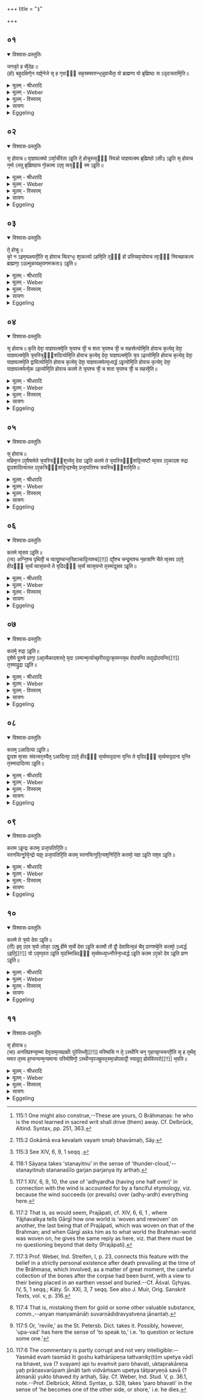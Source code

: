 +++
title = "३"

+++


## ०१


<details open><summary>विश्वास-प्रस्तुतिः</summary>

जनको᳘ ह व्वै᳘देहः॥  
(हो) बहुदक्षिणे᳘न यज्ञे᳘नेजे स᳘ ह ग᳘वाᳫँ᳭ सह᳘स्रमवरुन्ध᳘न्नुवाचैता᳘ वो ब्राह्मणा यो ब्र᳘ह्मिष्ठः स ऽउ᳘दजतामि᳘ति॥
</details>

<details><summary>मूलम् - श्रीधरादि</summary>

जनको᳘ ह व्वै᳘देहः॥  
(हो) बहुदक्षिणे᳘न यज्ञे᳘नेजे स᳘ ह ग᳘वाᳫँ᳭ सह᳘स्रमवरुन्ध᳘न्नुवाचैता᳘ वो ब्राह्मणा यो ब्र᳘ह्मिष्ठः स ऽउ᳘दजतामि᳘ति॥
</details>

<details><summary>मूलम् - Weber</summary>

जनको᳘ ह वै᳘देहो॥  
बहुदक्षिणे᳘न यज्ञे᳘नेजे स᳘ ह ग᳘वाᳫं सह᳘स्रमवरुन्ध᳘न्नुवाचैता᳘ वो ब्राह्मणा यो ब्र᳘ह्मिष्ठः स उ᳘दजतामि᳘ति॥
</details>

<details><summary>मूलम् - विस्वरम्</summary>


</details>

<details><summary>सायणः</summary>

…
</details>

<details><summary>Eggeling</summary>

1. Janaka of Videha performed a sacrifice accompanied with numerous gifts to the priests. Setting apart a thousand cows, he said, 'He who is the most learned in sacred writ amongst you, O Brāhmaṇas, shall drive away these (cows) [^egg_355]!'

[^egg_355]: 115:1 One might also construe,--These are yours, O Brāhmaṇas: he who is the most learned in sacred writ shall drive (them) away. Cf. Delbrück, Altind. Syntax, pp. 251, 363.
</details>


## ०२


<details open><summary>विश्वास-प्रस्तुतिः</summary>

स᳘ होवाच॥ 
या᳘ज्ञवल्क्यो ऽर्व्वा᳘चीरेता ऽइ᳘ति ते᳘ होचुस्त्व᳘ᳫँ᳘ स्विन्नो याज्ञवल्क्य ब्र᳘ह्मिष्ठो ऽसी३ ऽइ᳘ति स᳘ होवाच न᳘मो ऽस्तु ब्र᳘ह्मिष्ठाय गो᳘कामा ऽएव᳘ व्वय᳘ᳫँ᳘ स्म ऽइ᳘ति॥
</details>

<details><summary>मूलम् - श्रीधरादि</summary>

स᳘ होवाच॥ 
या᳘ज्ञवल्क्यो ऽर्व्वा᳘चीरेता ऽइ᳘ति ते᳘ होचुस्त्व᳘ᳫँ᳘ स्विन्नो याज्ञवल्क्य ब्र᳘ह्मिष्ठो ऽसी३ ऽइ᳘ति स᳘ होवाच न᳘मो ऽस्तु ब्र᳘ह्मिष्ठाय गो᳘कामा ऽएव᳘ व्वय᳘ᳫँ᳘ स्म ऽइ᳘ति॥
</details>

<details><summary>मूलम् - Weber</summary>

स᳘ होवाच या᳘ज्ञवल्क्यो॥  
ऽर्वाचीरेता इ᳘ति ते᳘ होचुस्त्व᳘ᳫं᳘ स्विन्नो याज्ञवल्क्य ब्र᳘ह्मिष्ठोऽसी३ इ᳘ति स᳘ होवाच न᳘मोऽस्तु ब्र᳘ह्मिष्ठाय गो᳘कामा एव᳘ वय᳘ᳫं᳘ स्म इ᳘ति॥
</details>

<details><summary>मूलम् - विस्वरम्</summary>


</details>

<details><summary>सायणः</summary>

…
</details>

<details><summary>Eggeling</summary>

2. Yājñavalkya then said, 'This way (drive) them!' They said, 'Art thou really the most learned in sacred writ amongst us, Yājñavalkya?' He replied, 'Reverence be to him who is most learned in sacred writ! We are but hankering after cows [^egg_356]!'

[^egg_356]: 115:2 Gokāmā eva kevalaṁ vayaṁ smaḥ bhavāmaḥ, Sāy.
</details>


## ०३


<details open><summary>विश्वास-प्रस्तुतिः</summary>

ते᳘ होचुः॥  
को᳘ न ऽइम᳘म्प्रक्ष्यती᳘ति स᳘ होवाच व्विदग्धः᳘ शा᳘कल्यो ऽहमि᳘ति त᳘ᳫँ᳘ हो प्रतिख्या᳘योवाच त्वा᳘ᳫँ᳘ स्विच्छाकल्य ब्राह्मणा᳘ ऽउल्मुकावक्ष᳘यणमक्रता३ ऽइ᳘ति॥
</details>

<details><summary>मूलम् - श्रीधरादि</summary>

ते᳘ होचुः॥  
को᳘ न ऽइम᳘म्प्रक्ष्यती᳘ति स᳘ होवाच व्विदग्धः᳘ शा᳘कल्यो ऽहमि᳘ति त᳘ᳫँ᳘ हो प्रतिख्या᳘योवाच त्वा᳘ᳫँ᳘ स्विच्छाकल्य ब्राह्मणा᳘ ऽउल्मुकावक्ष᳘यणमक्रता३ ऽइ᳘ति॥
</details>

<details><summary>मूलम् - Weber</summary>

ते᳘ होचुः॥  
को᳘ न इम᳘म् प्रक्ष्यती᳘ति स᳘ होवाच विदग्धः शा᳘कल्योऽहमि᳘ति त᳘ᳫं᳘ ह प्रतिख्या᳘योवाच त्वा᳘ᳫं᳘ स्विछाकल्य ब्राह्मणा᳘ उल्मुकावक्ष᳘यणमक्रता३इ᳘ति॥
</details>

<details><summary>मूलम् - विस्वरम्</summary>


</details>

<details><summary>सायणः</summary>

…
</details>

<details><summary>Eggeling</summary>

3. They then said (to one another), 'Which of us shall question him?' The shrewd Śākalya said, 'I!' When he (Yājñavalkya) saw him, he said, 'Have the Brāhmaṇas made of thee a thing for quenching the firebrand, Śākalya?'
</details>


## ०४


<details open><summary>विश्वास-प्रस्तुतिः</summary>

स᳘ होवाच॥ 
क᳘ति देवा᳘ याज्ञवल्क्ये᳘ति त्र᳘यश्च त्री᳘ च शता त्र᳘यश्च त्री᳘ च सहस्रेत्योमि᳘ति होवाच क᳘त्येव᳘ देवा᳘ याज्ञवल्क्ये᳘ति त्र᳘यस्त्रि᳘ᳫँ᳘शदित्योमि᳘ति होवाच क᳘त्येव᳘ देवा᳘ याज्ञवल्क्ये᳘ति त्र᳘य ऽइत्योमि᳘ति होवाच क᳘त्येव᳘ देवा᳘ याज्ञवल्क्ये᳘ति द्वावित्योमि᳘ति होवाच क᳘त्येव᳘ देवा᳘ याज्ञवल्क्येत्य᳘ध्यर्द्ध ऽइ᳘त्योमि᳘ति होवाच क᳘त्येव᳘ देवा᳘ याज्ञवल्क्येत्ये᳘क ऽइत्योमि᳘ति होवाच कतमे ते त्र᳘यश्च त्री᳘ च शता त्र᳘यश्च त्री᳘ च सहस्रे᳘ति॥
</details>

<details><summary>मूलम् - श्रीधरादि</summary>

स᳘ होवाच॥ 
क᳘ति देवा᳘ याज्ञवल्क्ये᳘ति त्र᳘यश्च त्री᳘ च शता त्र᳘यश्च त्री᳘ च सहस्रेत्योमि᳘ति होवाच क᳘त्येव᳘ देवा᳘ याज्ञवल्क्ये᳘ति त्र᳘यस्त्रि᳘ᳫँ᳘शदित्योमि᳘ति होवाच क᳘त्येव᳘ देवा᳘ याज्ञवल्क्ये᳘ति त्र᳘य ऽइत्योमि᳘ति होवाच क᳘त्येव᳘ देवा᳘ याज्ञवल्क्ये᳘ति द्वावित्योमि᳘ति होवाच क᳘त्येव᳘ देवा᳘ याज्ञवल्क्येत्य᳘ध्यर्द्ध ऽइ᳘त्योमि᳘ति होवाच क᳘त्येव᳘ देवा᳘ याज्ञवल्क्येत्ये᳘क ऽइत्योमि᳘ति होवाच कतमे ते त्र᳘यश्च त्री᳘ च शता त्र᳘यश्च त्री᳘ च सहस्रे᳘ति॥
</details>

<details><summary>मूलम् - Weber</summary>

स᳘ होवाच क᳘ति देवा याज्ञवल्क्ये᳘ति त्र᳘यश्च त्री᳘ च शता त्र᳘यश्च त्री᳘ च सहस्रेत्योमि᳘ति होवाच क᳘त्येव᳘ देवा᳘ याज्ञवल्क्ये᳘ति त्र᳘यस्त्रिंशदित्योमि᳘ति होवाच क᳘त्येव᳘ देवा᳘ याज्ञवल्क्ये᳘ति त्र᳘य इत्योमि᳘ति होवाच क᳘त्येव᳘ देवा᳘ याज्ञवल्क्ये᳘ति द्वावित्योमि᳘ति होवाच क᳘त्येव᳘ देवा᳘ याज्ञवल्क्येत्य᳘ध्यर्ध इत्योमि᳘ति होवाच क᳘त्येव᳘ देवा᳘ याज्ञवल्क्येत्ये᳘क इत्योमि᳘ति होवाच कतमे ते त्र᳘यश्च त्री᳘ च शता त्र᳘यश्च त्री᳘ च सहस्रे᳘ति॥
</details>

<details><summary>मूलम् - विस्वरम्</summary>


</details>

<details><summary>सायणः</summary>

…
</details>

<details><summary>Eggeling</summary>

4. He said [^egg_357], 'How many gods are there, Yājñavalkya?'--'Three hundred and three, and three thousand and three,' he replied.--'Yea, so it is!' he said. 'How many gods are there really, Yājñavalkya?'--'Thirty-three.'--'Yea, so it is!' he said.

[^egg_357]: 115:3 See XIV, 6, 9, 1 seqq .

 'How many gods are there really, Yājñavalkya?'--'Three.'--'Yea, so it is!' he said. 'How many gods are there really, Yājñavalkya?'--'Two.'--'Yea, so it is!' he said. 'How many gods are there really, Yājñavalkya?'--'One and a half.'--'Yea, so it is!' he said. 'How many gods are there really, Yājñavalkya?'--'One.'--'Yea, so it is!' he said. 'Who are those three hundred and three, and three thousand and three?'
</details>


## ०५


<details open><summary>विश्वास-प्रस्तुतिः</summary>

स᳘ होवाच॥  
महिमा᳘न ऽए᳘वैषामेते त्र᳘यस्त्रिᳫँ᳭श᳘त्त्वेव᳘ देवा ऽइ᳘ति कतमे ते त्र᳘यस्त्रिᳫँ᳭शदि᳘त्यष्टौ व्व᳘सव ऽए᳘कादश रुद्रा द्वा᳘दशादित्यास्त ऽए᳘कत्रिᳫँ᳭शदि᳘न्द्रश्चैव᳘ प्रजा᳘पतिश्च त्रयस्त्रिᳫँ᳭शावि᳘ति॥
</details>

<details><summary>मूलम् - श्रीधरादि</summary>

स᳘ होवाच॥  
महिमा᳘न ऽए᳘वैषामेते त्र᳘यस्त्रिᳫँ᳭श᳘त्त्वेव᳘ देवा ऽइ᳘ति कतमे ते त्र᳘यस्त्रिᳫँ᳭शदि᳘त्यष्टौ व्व᳘सव ऽए᳘कादश रुद्रा द्वा᳘दशादित्यास्त ऽए᳘कत्रिᳫँ᳭शदि᳘न्द्रश्चैव᳘ प्रजा᳘पतिश्च त्रयस्त्रिᳫँ᳭शावि᳘ति॥
</details>

<details><summary>मूलम् - Weber</summary>

स᳘ होवाच॥  
महिमा᳘न एॗवैषामेते त्र᳘यस्त्रिंशॗत्त्वेव᳘ देवा इ᳘ति कतमे ते त्र᳘यस्त्रिंशदि᳘त्यष्टौ व᳘सव ए᳘कादश रुद्रा द्वा᳘दशादित्यास्त ए᳘कत्रिंशदि᳘न्द्रश्चैव᳘ प्रजा᳘पतिश्च त्रयस्त्र्ंशावि᳘ति॥
</details>

<details><summary>मूलम् - विस्वरम्</summary>


</details>

<details><summary>सायणः</summary>

…
</details>

<details><summary>Eggeling</summary>

5. He replied, 'These are their powers, but thirty-three gods indeed there are.'--'Who are those thirty-three? Eight Vasus, eleven Rudras, and twelve Ādityas,--that makes thirty-one; and Indra and Prajāpati make up the thirty-three.'
</details>


## ०६


<details open><summary>विश्वास-प्रस्तुतिः</summary>

कतमे व्व᳘सव ऽइ᳘ति॥  
(त्य) अग्नि᳘श्च पृथिवी᳘ च व्वायु᳘श्चान्त᳘रिक्षञ्चादि᳘त्यश्च[[!!]] द्यौ᳘श्च चन्द्र᳘माश्च न᳘क्षत्राणि चैते व्व᳘सव ऽएते᳘ हीदᳫँ᳭ स᳘र्व्वं व्वास᳘यन्ते ते य᳘दिदᳫँ᳭ स᳘र्व्वं व्वास᳘यन्ते त᳘स्माद्व᳘सव ऽइ᳘ति॥
</details>

<details><summary>मूलम् - श्रीधरादि</summary>

कतमे व्व᳘सव ऽइ᳘ति॥  
(त्य) अग्नि᳘श्च पृथिवी᳘ च व्वायु᳘श्चान्त᳘रिक्षञ्चादि᳘त्यश्च[[!!]] द्यौ᳘श्च चन्द्र᳘माश्च न᳘क्षत्राणि चैते व्व᳘सव ऽएते᳘ हीदᳫँ᳭ स᳘र्व्वं व्वास᳘यन्ते ते य᳘दिदᳫँ᳭ स᳘र्व्वं व्वास᳘यन्ते त᳘स्माद्व᳘सव ऽइ᳘ति॥
</details>

<details><summary>मूलम् - Weber</summary>

कतमे व᳘सव इ᳘ति॥  
अग्नि᳘श्च पृथिवी᳘ च वायु᳘श्चान्त᳘रिक्षं चादित्य᳘श्च द्यौ᳘श्च चन्द्र᳘माश्च न᳘क्षत्राणि चैते व᳘सव एतेॗ हीदᳫं स᳘र्वं वास᳘यन्ते ते य᳘दिदᳫं स᳘र्वं वास᳘यन्ते त᳘स्माद्व᳘सव इ᳘ति॥
</details>

<details><summary>मूलम् - विस्वरम्</summary>


</details>

<details><summary>सायणः</summary>

…
</details>

<details><summary>Eggeling</summary>

6. 'Who are the Vasus?'--'Agni, the Earth, Vāyu (the wind), the Air, Āditya (the sun), Heaven, the Moon, and the Stars:--these are the Vasus, for these cause all this (universe) to abide (vas), and hence they are the Vasus.'
</details>


## ०७


<details open><summary>विश्वास-प्रस्तुतिः</summary>

कतमे᳘ रुद्रा ऽइ᳘ति॥  
द᳘शेमे पु᳘रुषे प्राणा᳘ ऽआ᳘त्मैकादशस्ते᳘ य᳘दा ऽस्मान्म᳘र्त्याच्छ᳘रीरादुत्क्रा᳘मन्त्य᳘थ रोदयन्ति तद्य᳘द्रोदयन्ति[[!!]] त᳘स्माद्रुद्रा ऽइ᳘ति॥
</details>

<details><summary>मूलम् - श्रीधरादि</summary>

कतमे᳘ रुद्रा ऽइ᳘ति॥  
द᳘शेमे पु᳘रुषे प्राणा᳘ ऽआ᳘त्मैकादशस्ते᳘ य᳘दा ऽस्मान्म᳘र्त्याच्छ᳘रीरादुत्क्रा᳘मन्त्य᳘थ रोदयन्ति तद्य᳘द्रोदयन्ति[[!!]] त᳘स्माद्रुद्रा ऽइ᳘ति॥
</details>

<details><summary>मूलम् - Weber</summary>

कतमे᳘ रुद्रा इ᳘ति॥  
द᳘शेमे पु᳘रुषे प्राणा᳘ आॗत्मैकादशस्ते᳘ यॗदास्मान्म᳘र्त्याछ᳘रीरादुत्क्रा᳘मन्त्य᳘थ रोदयन्ति तद्य᳘द्रोद᳘यन्ति त᳘स्माद्रुद्रा इ᳘ति॥
</details>

<details><summary>मूलम् - विस्वरम्</summary>


</details>

<details><summary>सायणः</summary>

…
</details>

<details><summary>Eggeling</summary>

7. 'Who are the Rudras?'--'These ten vital airs in man, and the self (spirit) is the eleventh: when these depart from this mortal body, they cause wailing (rud), and hence they are the Rudras.'
</details>


## ०८


<details open><summary>विश्वास-प्रस्तुतिः</summary>

कतम᳘ ऽआदित्या ऽइ᳘ति॥  
द्वा᳘दश मा᳘साः संवत्सर᳘स्यैत᳘ ऽआदित्या᳘ ऽएते᳘ हीदᳫँ᳭ स᳘र्व्वमाद᳘दाना य᳘न्ति ते य᳘दिदᳫँ᳭ स᳘र्व्वमाद᳘दाना य᳘न्ति त᳘स्मादादित्या ऽइ᳘ति॥
</details>

<details><summary>मूलम् - श्रीधरादि</summary>

कतम᳘ ऽआदित्या ऽइ᳘ति॥  
द्वा᳘दश मा᳘साः संवत्सर᳘स्यैत᳘ ऽआदित्या᳘ ऽएते᳘ हीदᳫँ᳭ स᳘र्व्वमाद᳘दाना य᳘न्ति ते य᳘दिदᳫँ᳭ स᳘र्व्वमाद᳘दाना य᳘न्ति त᳘स्मादादित्या ऽइ᳘ति॥
</details>

<details><summary>मूलम् - Weber</summary>

कतम᳘ आदित्या इ᳘ति॥  
द्वा᳘दश मा᳘साः संवत्सर᳘स्यैत᳘ आदित्या᳘ एतेॗ हीदᳫं स᳘र्वमाद᳘दाना य᳘न्ति ते य᳘दिदᳫं स᳘र्वमाद᳘दाना य᳘न्ति त᳘स्मादादित्या इ᳘ति॥
</details>

<details><summary>मूलम् - विस्वरम्</summary>


</details>

<details><summary>सायणः</summary>

…
</details>

<details><summary>Eggeling</summary>

8. 'Who are the Ādityas?'--'The twelve months of the year: these are the Ādityas, for they pass whilst laying hold on everything here; and inasmuch as they pass whilst laying hold (ā-dā) on everything here, they are the Ādityas.'
</details>


## ०९


<details open><summary>विश्वास-प्रस्तुतिः</summary>

कतम ऽइ᳘न्द्रः कतमः᳘ प्रजा᳘पतिरि᳘ति॥  
स्तनयित्नु᳘रेवे᳘न्द्रो यज्ञः᳘ प्रजा᳘पतिरि᳘ति कतम᳘ स्तनयित्नुरि᳘त्यश᳘निरि᳘ति कतमो᳘ यज्ञ ऽइ᳘ति पश᳘व ऽइ᳘ति॥
</details>

<details><summary>मूलम् - श्रीधरादि</summary>

कतम ऽइ᳘न्द्रः कतमः᳘ प्रजा᳘पतिरि᳘ति॥  
स्तनयित्नु᳘रेवे᳘न्द्रो यज्ञः᳘ प्रजा᳘पतिरि᳘ति कतम᳘ स्तनयित्नुरि᳘त्यश᳘निरि᳘ति कतमो᳘ यज्ञ ऽइ᳘ति पश᳘व ऽइ᳘ति॥
</details>

<details><summary>मूलम् - Weber</summary>

कतम इ᳘न्द्रः कतमः᳘ प्रजा᳘पतिरि᳘ति॥  
स्तनयित्नु᳘रेवे᳘न्द्रो यज्ञः᳘ प्रजा᳘पतिरि᳘ति कतम᳘ स्तनयित्नुरि᳘त्यश᳘निरि᳘ति कतमो᳘ यज्ञ इ᳘ति पश᳘व इ᳘ति॥
</details>

<details><summary>मूलम् - विस्वरम्</summary>


</details>

<details><summary>सायणः</summary>

…
</details>

<details><summary>Eggeling</summary>

9. 'Who is Indra, and who Prajāpati?'--'Indra, indeed, is thunder [^egg_358], and Prajāpati the sacrifice.'--'What is thunder?'--'The thunderbolt.'--'What is the sacrifice?'--'Cattle.'

[^egg_358]: 116:1 Sāyaṇa takes 'stanayitnu' in the sense of 'thunder-cloud,'--stanayitnuḥ stananaśīlo garjan parjanya ity arthaḥ.
</details>


## १०


<details open><summary>विश्वास-प्रस्तुतिः</summary>

कतमे ते त्र᳘यो देवा ऽइ᳘ति॥  
(ती) इम᳘ ऽएव त्र᳘यो लोका᳘ ऽएषु᳘ हीमे स᳘र्व्वे देवा ऽइ᳘ति कतमौ तौ द्वौ᳘ देवावित्य᳘न्नं चैव᳘ प्राणश्चे᳘ति कतमो᳘ ऽध्यर्द्ध ऽइति᳘[[!!]] यो ऽय᳘म्प᳘वत ऽइ᳘ति य᳘दस्मिन्निदᳫँ᳭ स᳘र्व्वमध्या᳘र्ध्नोत्तेना᳘ध्यर्द्ध ऽइ᳘ति कतम ऽए᳘को देव ऽइ᳘ति प्राण ऽइ᳘ति॥
</details>

<details><summary>मूलम् - श्रीधरादि</summary>

कतमे ते त्र᳘यो देवा ऽइ᳘ति॥  
(ती) इम᳘ ऽएव त्र᳘यो लोका᳘ ऽएषु᳘ हीमे स᳘र्व्वे देवा ऽइ᳘ति कतमौ तौ द्वौ᳘ देवावित्य᳘न्नं चैव᳘ प्राणश्चे᳘ति कतमो᳘ ऽध्यर्द्ध ऽइति᳘[[!!]] यो ऽय᳘म्प᳘वत ऽइ᳘ति य᳘दस्मिन्निदᳫँ᳭ स᳘र्व्वमध्या᳘र्ध्नोत्तेना᳘ध्यर्द्ध ऽइ᳘ति कतम ऽए᳘को देव ऽइ᳘ति प्राण ऽइ᳘ति॥
</details>

<details><summary>मूलम् - Weber</summary>

कतमे ते त्र᳘यो देवा इ᳘ति॥  
इम᳘ एव त्र᳘यो लोका᳘ एषुॗ हीमे स᳘र्वे देवा इ᳘ति कतमौ तौ द्वौ᳘ देवावित्य᳘न्नं चैव᳘ प्राणश्चे᳘ति कतमो᳘ऽध्यर्ध इ᳘तिॗ योऽयम् प᳘वत इ᳘ति कतम ए᳘को देव इ᳘ति प्राण इ᳘ति॥
</details>

<details><summary>मूलम् - विस्वरम्</summary>


</details>

<details><summary>सायणः</summary>

…
</details>

<details><summary>Eggeling</summary>

10. 'Who are those three gods?'--'These three worlds, for therein all the gods are contained.'--'Who are those two gods?'--'Food and breath. (life).'--'Who is the one and a half?'--'He who is blowing here [^egg_359] (Vāyu, the wind).'--'Who is the one god?'--'Breath.'

[^egg_359]: 117:1 XIV, 6, 9, 10, the use of 'adhyardha (having one half over)' in connection with the wind is accounted for by a fanciful etymology, viz. because the wind succeeds (or prevails) over (adhy-ardh) everything here.
</details>


## ११


<details open><summary>विश्वास-प्रस्तुतिः</summary>

स᳘ होवाच॥  
(चा) अनतिप्रश्न्या᳘म्मा देव᳘ताम᳘त्यप्राक्षीः पुरेत्तिथ्यै᳘[[!!]] मरिष्यसि न ते᳘ ऽस्थीनि चन᳘ गृहान्प्रा᳘प्स्यन्ती᳘ति स᳘ ह त᳘थैव᳘ ममार त᳘स्य हा᳘प्यन्यन्म᳘न्यमानाः परिमोषिणो᳘ ऽस्थीन्य᳘पजह्रुस्त᳘स्मा᳘न्नोपवादी᳘ स्यादुत᳘ ह्येवंवित्परो[[!!]] भ᳘वति॥
</details>

<details><summary>मूलम् - श्रीधरादि</summary>

स᳘ होवाच॥  
(चा) अनतिप्रश्न्या᳘म्मा देव᳘ताम᳘त्यप्राक्षीः पुरेत्तिथ्यै᳘[[!!]] मरिष्यसि न ते᳘ ऽस्थीनि चन᳘ गृहान्प्रा᳘प्स्यन्ती᳘ति स᳘ ह त᳘थैव᳘ ममार त᳘स्य हा᳘प्यन्यन्म᳘न्यमानाः परिमोषिणो᳘ ऽस्थीन्य᳘पजह्रुस्त᳘स्मा᳘न्नोपवादी᳘ स्यादुत᳘ ह्येवंवित्परो[[!!]] भ᳘वति॥
</details>

<details><summary>मूलम् - Weber</summary>

स᳘ होवाच॥  
अनतिप्रश्न्या᳘म् मा देव᳘ताम᳘त्यप्राक्षीः पुॗरेतिथ्यै᳘ मरिष्यसि न ते᳘ऽस्थीनि चन᳘ गृहान्प्रा᳘प्स्यन्ती᳘ति स᳘ ह त᳘थैव᳘ ममार त᳘स्य हा᳘प्यन्यन्म᳘न्यमानाः परिमोषिणो᳘ऽस्थीन्य᳘पजह्रुस्त᳘स्माॗन्नोपवादी᳘ स्यादुतॗ ह्येवंवित्प᳘रो भ᳘वति॥
</details>

<details><summary>मूलम् - विस्वरम्</summary>


</details>

<details><summary>सायणः</summary>

…
</details>

<details><summary>Eggeling</summary>

11. He (Yājñavalkya) said, 'Thou hast gone on questioning me beyond the deity [^egg_360], beyond which there must be no questioning: thou shalt die ere such and such a day, and not even thy bones shall reach thy home!' And so, indeed, did he (Śākalya) die; and robbers carried off his bones [^egg_361], taking them for something else [^egg_362]. Wherefore let no man decry [^egg_363] any one, for even (by) knowing this, he gets the better of him [^egg_364].

[^egg_360]: 117:2 That is, as would seem, Prajāpati, cf. XIV, 6, 6, 1 , where Yājñavalkya tells Gārgī how one world is 'woven and rewoven' on another, the last being that of Prajāpati, which was woven on that of the Brahman; and when Gārgī asks him as to what world the Brahman-world was woven on, he gives the same reply as here, viz. that there must be no questioning beyond that deity (Prajāpati).

[^egg_361]: 117:3 Prof. Weber, Ind. Streifen, I, p. 23, connects this feature with the belief in a strictly personal existence after death prevailing at the time of the Brāhmaṇa, which involved, as a matter of great moment, the careful collection of the bones after the corpse had been burnt, with a view to their being placed in an earthen vessel and buried.--Cf. Āśval. Gr̥hyas. IV, 5, 1 seqq.; Kāty. Śr. XXI, 3, 7 seqq. See also J. Muir, Orig. Sanskrit Texts, vol. v, p. 316.

[^egg_362]: 117:4 That is, mistaking them for gold or some other valuable substance, comm.,--anyan manyamānāḥ suvarṇādidravyatvena jānantaḥ.

[^egg_363]: 117:5 Or, 'revile,' as the St. Petersb. Dict. takes it. Possibly, however, 'upa-vad' has here the sense of 'to speak to,' i.e. 'to question or lecture some one.'

[^egg_364]: 117:6 The commentary is partly corrupt and not very intelligible:-- Yasmād evaṁ tasmād iti goshu kathārūpeṇa tattvanikr̥(ti)m upetya vādī na bhavet, sva (? svayam) api tu evaṁvit paro bhavati, uktaprakāreṇa yaḥ prāṇasvarūpaṁ jānāti taṁ vidvāṁsam upetya tātparyeṇā savā (? ātmanā) yukto bhaved ity arthaḥ, Sāy. Cf. Weber, Ind. Stud. V, p. 36.1, note.--Prof. Delbrück, Altind. Syntax, p. 528, takes 'paro bhavati' in the sense of 'he becomes one of the other side, or shore,' i.e. he dies.
</details>

